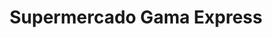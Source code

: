 ---
title: "Supermercado Gama Express"
url: /caracas/supermercado-gama-express-calle-5-de-la-urbina/
shop: Supermarkt
---